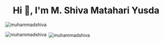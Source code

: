 <h1 align="center">Hi 👋, I'm M. Shiva Matahari Yusda</h1>

<p align="left"> <img src="https://komarev.com/ghpvc/?username=muhammadshiva&label=Profile%20views&color=0e75b6&style=flat" alt="muhammadshiva" /> </p>
<p align="left">
</p>

<p><img align="left" src="https://github-readme-stats.vercel.app/api/top-langs?username=muhammadshiva&show_icons=true&locale=en&layout=compact" alt="muhammadshiva" /></p>

<p>&nbsp;<img align="center" src="https://github-readme-stats.vercel.app/api?username=muhammadshiva&show_icons=true&locale=en" alt="muhammadshiva" /></p>
